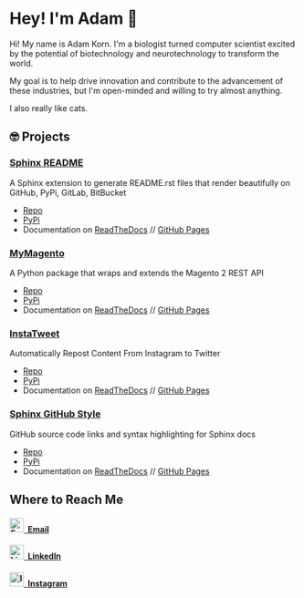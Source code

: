 <head><meta name="google-site-verification" content="TzMgZiul4hrxBqIQSTaBkPRbSsMX4_aZp5mdT2JQKTE" /></head>

# Hey! I'm Adam 👋

Hi! My name is Adam Korn. I'm a biologist turned computer scientist excited by the potential of biotechnology and neurotechnology to transform the world. 

My goal is to help drive innovation and contribute to the advancement of these industries, but I'm open-minded and willing to try almost anything.

I also really like cats.
<br>


## 🤓 Projects

### [Sphinx README](https://github.com/TDKorn/sphinx-readme)

A Sphinx extension to generate README.rst files that render beautifully on GitHub, PyPi, GitLab, BitBucket

* [Repo](https://github.com/TDKorn/sphinx-readme)
* [PyPi](https://pypi.org/project/sphinx-readme)
* Documentation on [ReadTheDocs](https://sphinx-readme.readthedocs.io/) // [GitHub Pages](https://tdkorn.github.io/sphinx-readme/)



### [MyMagento](https://github.com/tdkorn/my-magento)

A Python package that wraps and extends the Magento 2 REST API

* [Repo](https://github.com/tdkorn/my-magento)
* [PyPi](https://pypi.org/project/my-magento)
* Documentation on [ReadTheDocs](https://my-magento.readthedocs.io/) // [GitHub Pages](https://tdkorn.github.io/my-magento/)


### [InstaTweet](https://github.com/tdkorn/insta-tweet)

Automatically Repost Content From Instagram to Twitter

* [Repo](https://github.com/tdkorn/insta-tweet)
* [PyPi](https://pypi.org/project/insta-tweet)
* Documentation on [ReadTheDocs](https://instatweet.readthedocs.io/) // [GitHub Pages](https://tdkorn.github.io/insta-tweet/)

### [Sphinx GitHub Style](https://github.com/tdkorn/sphinx-github-style)

GitHub source code links and syntax highlighting for Sphinx docs
* [Repo](https://github.com/tdkorn/sphinx-github-style)
* [PyPi](https://pypi.org/project/sphinx-github-style)
* Documentation on [ReadTheDocs](https://sphinx-github-style.readthedocs.io/) // [GitHub Pages](https://tdkorn.github.io/sphinx-github-style/)


## Where to Reach Me

#### [<img src="https://cdn.icon-icons.com/icons2/2397/PNG/512/microsoft_office_outlook_logo_icon_145721.png" width="25px" alt="Email Icon">&ensp;**Email**](mailto:hello@dailykitten.net)

#### [<img src="https://cdn-icons-png.flaticon.com/512/174/174857.png" width="25px" alt="LinkedIn Icon">&ensp;**LinkedIn**](https://www.linkedin.com/in/adam-528-korn)

#### [<img src="https://upload.wikimedia.org/wikipedia/commons/thumb/a/a5/Instagram_icon.png/2048px-Instagram_icon.png" width="25px" alt="Instagram Icon">&ensp;**Instagram**](https://www.instagram.com/the.dailykitten)
